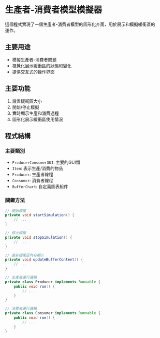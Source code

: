 # 生產者-消費者模型模擬器

這個程式實現了一個生產者-消費者模型的圖形化介面，用於展示和模擬緩衝區的運作。

## 主要用途

- 模擬生產者-消費者問題
- 視覺化展示緩衝區的狀態和變化
- 提供交互式的操作界面

## 主要功能

1. 設置緩衝區大小
2. 開始/停止模擬
3. 實時顯示生產和消費過程
4. 圖形化展示緩衝區使用情況

## 程式結構

### 主要類別

- `ProducerConsumerGUI`: 主要的GUI類
- `Item`: 表示生產/消費的物品
- `Producer`: 生產者線程
- `Consumer`: 消費者線程
- `BufferChart`: 自定義圖表組件

### 關鍵方法

```java
// 開始模擬
private void startSimulation() {
    // ...
}

// 停止模擬
private void stopSimulation() {
    // ...
}

// 更新緩衝區內容顯示
private void updateBufferContent() {
    // ...
}

// 生產者運行邏輯
private class Producer implements Runnable {
    public void run() {
        // ...
    }
}

// 消費者運行邏輯
private class Consumer implements Runnable {
    public void run() {
        // ...
    }
}
